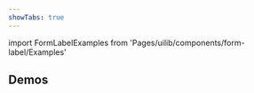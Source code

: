 ```yaml
---
showTabs: true
---
```


import FormLabelExamples from 'Pages/uilib/components/form-label/Examples'

## Demos

<FormLabelExamples />

